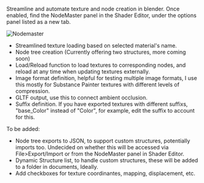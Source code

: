 Streamline and automate texture and node creation in blender. 
Once enabled, find the NodeMaster panel in the Shader Editor, under the options panel listed as a new tab.

![Nodemaster](https://user-images.githubusercontent.com/126746830/236106941-168c7fbd-fbbc-43ce-8d19-f44f1b198716.png)

- Streamlined texture loading based on selected material's name.
- Node tree creation (Currently offering two structures, more coming soon)
- Load/Reload function to load textures to corresponding nodes, and reload at any time when updating textures externally.
- Image format definition, helpful for testing multiple image formats, I use this mostly for Substance Painter textures with different levels of compression.
- GLTF output, use this to connect ambient occlusion. 
- Suffix definition. If you have exported textures with different suffixs, "base_Color" instead of "Color", for example, edit the suffix to account for this.

To be added:
- Node tree exports to JSON, to support custom structures, potentially imports too. Undecided on whether this will be accessed via File>Export/Import or from the NodeMaster panel in Shader Editor.
- Dynamic Structure list, to handle custom structures, these will be added to a folder in documents, Ideally.
- Add checkboxes for texture coordinantes, mapping, displacement, etc.
